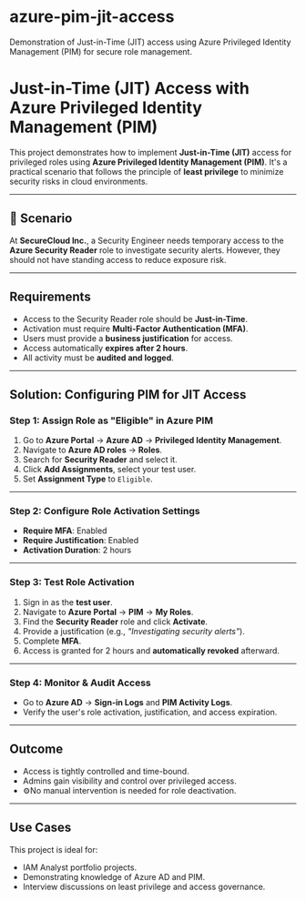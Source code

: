 # azure-pim-jit-access
Demonstration of Just-in-Time (JIT) access using Azure Privileged Identity Management (PIM) for secure role management.

# Just-in-Time (JIT) Access with Azure Privileged Identity Management (PIM)

This project demonstrates how to implement **Just-in-Time (JIT)** access for privileged roles using **Azure Privileged Identity Management (PIM)**. It's a practical scenario that follows the principle of **least privilege** to minimize security risks in cloud environments.

---

## 📘 Scenario

At **SecureCloud Inc.**, a Security Engineer needs temporary access to the **Azure Security Reader** role to investigate security alerts. However, they should not have standing access to reduce exposure risk.

---

## Requirements

- Access to the Security Reader role should be **Just-in-Time**.
- Activation must require **Multi-Factor Authentication (MFA)**.
- Users must provide a **business justification** for access.
- Access automatically **expires after 2 hours**.
- All activity must be **audited and logged**.

---

## Solution: Configuring PIM for JIT Access

### Step 1: Assign Role as "Eligible" in Azure PIM

1. Go to **Azure Portal** → **Azure AD** → **Privileged Identity Management**.
2. Navigate to **Azure AD roles** → **Roles**.
3. Search for **Security Reader** and select it.
4. Click **Add Assignments**, select your test user.
5. Set **Assignment Type** to `Eligible`.

---

### Step 2: Configure Role Activation Settings

- **Require MFA**: Enabled  
- **Require Justification**: Enabled  
- **Activation Duration**: 2 hours  

---

### Step 3: Test Role Activation

1. Sign in as the **test user**.
2. Navigate to **Azure Portal** → **PIM** → **My Roles**.
3. Find the **Security Reader** role and click **Activate**.
4. Provide a justification (e.g., _"Investigating security alerts"_).
5. Complete **MFA**.
6. Access is granted for 2 hours and **automatically revoked** afterward.

---

### Step 4: Monitor & Audit Access

- Go to **Azure AD** → **Sign-in Logs** and **PIM Activity Logs**.
- Verify the user's role activation, justification, and access expiration.

---

## Outcome

- Access is tightly controlled and time-bound.
- Admins gain visibility and control over privileged access.
- ⚙No manual intervention is needed for role deactivation.

---

## Use Cases

This project is ideal for:
- IAM Analyst portfolio projects.
- Demonstrating knowledge of Azure AD and PIM.
- Interview discussions on least privilege and access governance.
